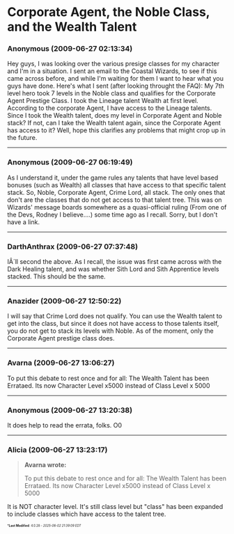 # Corporate Agent, the Noble Class, and the Wealth Talent

### **Anonymous** (2009-06-27 02:13:34)

Hey guys,
I was looking over the various presige classes for my character and I'm in a situation. I sent an email to the Coastal Wizards, to see if this came across before, and while I'm waiting for them I want to hear what you guys have done.
Here's what I sent (after looking throught the FAQ):
My 7th level hero took 7 levels in the Noble class and qualifies for the Corporate Agent Prestige Class. I took the Lineage talent Wealth at first level. According to the corporate Agent, I have access to the Lineage talents. Since I took the Wealth talent, does my level in Corporate Agent and Noble stack? If not, can I take the Wealth talent again, since the Corporate Agent has access to it?
Well, hope this clarifies any problems that might crop up in the future.

---

### **Anonymous** (2009-06-27 06:19:49)

As I understand it, under the game rules any talents that have level based bonuses (such as Wealth) all classes that have access to that specific talent stack. So, Noble, Corporate Agent, Crime Lord, all stack. The only ones that don't are the classes that do not get access to that talent tree.
This was on Wizards' message boards somewhere as a quasi-official ruling (From one of the Devs, Rodney I believe....) some time ago as I recall. Sorry, but I don't have a link.

---

### **DarthAnthrax** (2009-06-27 07:37:48)

IÂ´ll second the above. As I recall, the issue was first came across with the Dark Healing talent, and was whether Sith Lord and Sith Apprentice levels stacked. This should be the same.

---

### **Anazider** (2009-06-27 12:50:22)

I will say that Crime Lord does not qualify. You can use the Wealth talent to get into the class, but since it does not have access to those talents itself, you do not get to stack its levels with Noble. As of the moment, only the Corporate Agent prestige class does.

---

### **Avarna** (2009-06-27 13:06:27)

To put this debate to rest once and for all:
The Wealth Talent has been Errataed. Its now Character Level x5000 instead of Class Level x 5000

---

### **Anonymous** (2009-06-27 13:20:38)

It does help to read the errata, folks. O0

---

### **Alicia** (2009-06-27 13:23:17)

> **Avarna wrote:**
>
> To put this debate to rest once and for all:
> The Wealth Talent has been Errataed. Its now Character Level x5000 instead of Class Level x 5000

It is NOT character level. It's still class level but "class" has been expanded to include classes which have access to the talent tree.



<span style="font-size: 0.5em;">***Last Modified**: 4.0.28 - *2025-06-02 21:39:09 EDT*</span>